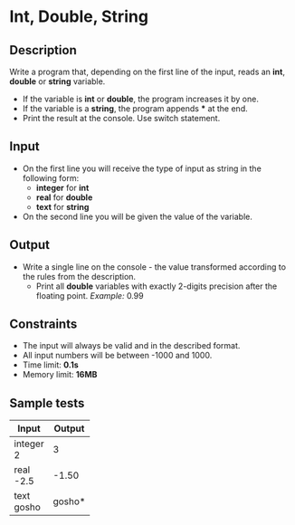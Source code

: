 # Int, Double, String

## Description
Write a program that, depending on the first line of the input, reads an **int**, **double** or **string** variable.
  - If the variable is **int** or **double**, the program increases it by one.
  - If the variable is a **string**, the program appends **&#42;** at the end.
  - Print the result at the console. Use switch statement.

## Input
- On the first line you will receive the type of input as string in the following form:
  - **integer** for **int**
  - **real** for **double**
  - **text** for **string**
- On the second line you will be given the value of the variable.

## Output
- Write a single line on the console - the value transformed according to the rules from the description.
  - Print all **double** variables with exactly 2-digits precision after the floating point. _Example:_ 0.99
  
## Constraints
- The input will always be valid and in the described format.
- All input numbers will be between -1000 and 1000.
- Time limit: **0.1s**
- Memory limit: **16MB**

## Sample tests

|     Input       |     Output      |
|-----------------|-----------------|
| integer<br/>2   | 3               |
| real<br/>-2.5   | -1.50           |
| text<br/>gosho  | gosho*          |
